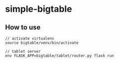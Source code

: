 # simple-bigtable

## How to use
```
// activate virtualenv
source bigtable/venv/bin/activate

// tablet server
env FLASK_APP=bigtable/tablet/router.py flask run
```
